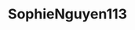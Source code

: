 ---
title: SophieNguyen113
github: https://github.com/SophieNguyen113
mode: dark
transition: 1s
score: 91.4
archetype:
- GIF
---